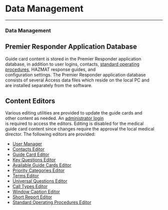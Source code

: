 # Data Management

***

### **Data Management**

## Premier Responder Application Database

Guide card content is stored in the Premier Responder application\
database, in addition to user logins, contacts, [standard operatingprocedures](911Adviser%20Acronyms.md), HAZMAT response guides, and\
configuration settings.  The Premier Responder application database\
consists of several Access data files which reside on the local PC and\
are installed separately from the software.

## Content Editors

Various editing utilities are provided to update the guide cards and\
other content as needed.  An [administrator login](<User Manager.md>)\
is required to access the editors.  Editing is disabled for the medical\
guide card content since changes require the approval the local medical\
director.  The following editors are provided:

* [User Manager](<User Manager.md>)
* [Contacts Editor](<Contacts Editor.md>)
* [Guide Card Editor](<Guide Card Editor.md>)
* [Key Questions Editor](<Vital Point Editor.md>)
* [Available Guide Cards  Editor](<Available Guide Cards Editor.md>)
* [Priority Categories Editor](<Priority Categories Editor.md>)
* [Terms Editor](<Terms Editor.md>)
* [Universal Questions Editor](<General Questions Editor.md>)
* [Call Types Editor](<Available Call Types Editor.md>)
* [Window Caption Editor](<Main Form Caption Editor.md>)
* [Short Report Editor](<Short Report Editor.md>)
* [Standard Operating Procedures  Editor](<Standard Operating Procedures Editor.md>)
